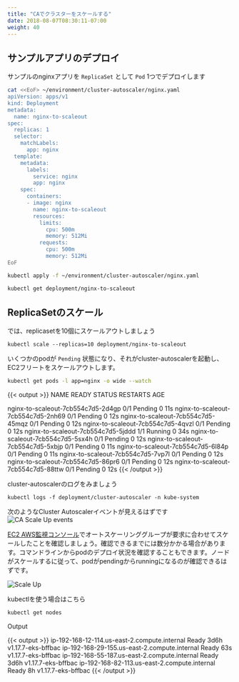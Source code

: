 ```yaml
---
title: "CAでクラスターをスケールする"
date: 2018-08-07T08:30:11-07:00
weight: 40
---
```


<!--
## Deploy a Sample App
-->
## サンプルアプリのデプロイ

<!--
We will deploy an sample nginx application as a `ReplicaSet` of 1 `Pod`
-->
サンプルのnginxアプリを `ReplicaSet` として `Pod` 1つでデプロイします

```bash
cat <<EoF> ~/environment/cluster-autoscaler/nginx.yaml
apiVersion: apps/v1
kind: Deployment
metadata:
  name: nginx-to-scaleout
spec:
  replicas: 1
  selector:
    matchLabels:
      app: nginx
  template:
    metadata:
      labels:
        service: nginx
        app: nginx
    spec:
      containers:
      - image: nginx
        name: nginx-to-scaleout
        resources:
          limits:
            cpu: 500m
            memory: 512Mi
          requests:
            cpu: 500m
            memory: 512Mi
EoF

kubectl apply -f ~/environment/cluster-autoscaler/nginx.yaml

kubectl get deployment/nginx-to-scaleout
```

<!--
## Scale our ReplicaSet
-->
## ReplicaSetのスケール

<!--
Let's scale out the replicaset to 10
```
kubectl scale --replicas=10 deployment/nginx-to-scaleout
```

Some pods will be in the `Pending` state, which triggers the cluster-autoscaler to scale out the EC2 fleet.
-->
では、replicasetを10個にスケールアウトしましょう
```
kubectl scale --replicas=10 deployment/nginx-to-scaleout
```
いくつかのpodが `Pending` 状態になり、それがcluster-autoscalerを起動し、EC2フリートをスケールアウトします。

```bash
kubectl get pods -l app=nginx -o wide --watch
```

{{< output >}}
NAME                                 READY     STATUS    RESTARTS   AGE

nginx-to-scaleout-7cb554c7d5-2d4gp   0/1       Pending   0          11s
nginx-to-scaleout-7cb554c7d5-2nh69   0/1       Pending   0          12s
nginx-to-scaleout-7cb554c7d5-45mqz   0/1       Pending   0          12s
nginx-to-scaleout-7cb554c7d5-4qvzl   0/1       Pending   0          12s
nginx-to-scaleout-7cb554c7d5-5jddd   1/1       Running   0          34s
nginx-to-scaleout-7cb554c7d5-5sx4h   0/1       Pending   0          12s
nginx-to-scaleout-7cb554c7d5-5xbjp   0/1       Pending   0          11s
nginx-to-scaleout-7cb554c7d5-6l84p   0/1       Pending   0          11s
nginx-to-scaleout-7cb554c7d5-7vp7l   0/1       Pending   0          12s
nginx-to-scaleout-7cb554c7d5-86pr6   0/1       Pending   0          12s
nginx-to-scaleout-7cb554c7d5-88ttw   0/1       Pending   0          12s
{{< /output >}}

<!--
View the cluster-autoscaler logs

```bash
kubectl -n kube-system logs -f deployment/cluster-autoscaler
```

You will notice Cluster Autoscaler events similar to below
![CA Scale Up events](/images/scaling-asg-up2.png)
-->
cluster-autoscalerのログをみましょう
```
kubectl logs -f deployment/cluster-autoscaler -n kube-system
```
次のようなCluster Autoscalerイベントが見えるはずです
![CA Scale Up events](/images/scaling-asg-up2.png)

<!--
Check the [EC2 AWS Management Console](https://console.aws.amazon.com/ec2/home?#Instances:sort=instanceId) to confirm that the Auto Scaling groups are scaling up to meet demand. This may take a few minutes. You can also follow along with the pod deployment from the command line. You should see the pods transition from pending to running as nodes are scaled up.
-->
[EC2 AWS監視コンソール](https://console.aws.amazon.com/ec2/home?#Instances:sort=instanceId)でオートスケーリンググループが要求に合わせてスケールしたことを確認しましょう。確認できるまでには数分かかる場合があります。コマンドラインからpodのデプロイ状況を確認することもできます。ノードがスケールするに従って、podがpendingからrunningになるのが確認できるはずです。

![Scale Up](/images/scaling-asg-up.png)

<!--
or by using the kubectl
-->
kubectlを使う場合はこちら

```bash
kubectl get nodes
```

Output

{{< output >}}
ip-192-168-12-114.us-east-2.compute.internal   Ready    <none>   3d6h   v1.17.7-eks-bffbac
ip-192-168-29-155.us-east-2.compute.internal   Ready    <none>   63s    v1.17.7-eks-bffbac
ip-192-168-55-187.us-east-2.compute.internal   Ready    <none>   3d6h   v1.17.7-eks-bffbac
ip-192-168-82-113.us-east-2.compute.internal   Ready    <none>   8h     v1.17.7-eks-bffbac
{{< /output >}}
